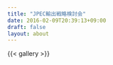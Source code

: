 ```yaml
---
title: "JPEC輸出戦略検討会"
date: 2016-02-09T20:39:13+09:00
draft: false
layout: about
---
```

{{< gallery >}}
